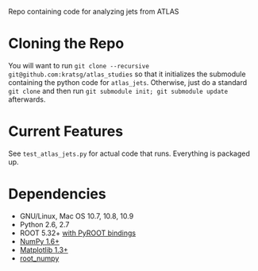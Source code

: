 Repo containing code for analyzing jets from ATLAS

Cloning the Repo
===================
You will want to run `git clone --recursive git@github.com:kratsg/atlas_studies` so that it initializes the submodule containing the python code for `atlas_jets`. Otherwise, just do a standard `git clone` and then run `git submodule init; git submodule update` afterwards.


Current Features
====================
See `test_atlas_jets.py` for actual code that runs. Everything is packaged up.

Dependencies
=====================
- GNU/Linux, Mac OS 10.7, 10.8, 10.9
- Python 2.6, 2.7
- ROOT 5.32+ [with PyROOT bindings](http://root.cern.ch/drupal/content/pyroot)
- [NumPy 1.6+](http://www.numpy.org/)
- [Matplotlib 1.3+](http://matplotlib.org/)
- [root\_numpy](http://rootpy.github.io/root_numpy/install.html)
